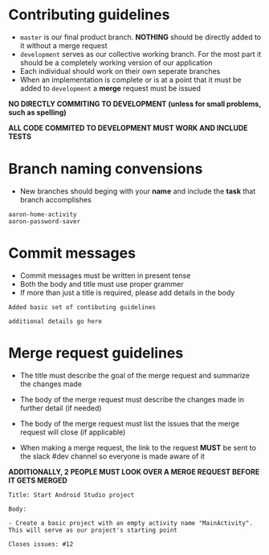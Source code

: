 # Contributing guidelines

* `master` is our final product branch. **NOTHING** should be directly added to it without a merge request
* `development` serves as our collective working branch. For the most part it should be a completely working version of our application
* Each individual should work on their own seperate branches
* When an implementation is complete or is at a point that it must be added to `development` a **merge** request must be issued

**NO DIRECTLY COMMITING TO DEVELOPMENT (unless for small problems, such as spelling)**

**ALL CODE COMMITED TO DEVELOPMENT MUST WORK AND INCLUDE TESTS**

# Branch naming convensions

* New branches should beging with your **name** and include the **task** that branch accomplishes

```
aaron-home-activity
aaron-password-saver
```

# Commit messages

* Commit messages must be written in present tense
* Both the body and title must use proper grammer
* If more than just a title is required, please add details in the body

```
Added basic set of contibuting guidelines

additional details go here
```

# Merge request guidelines

* The title must describe the goal of the merge request and summarize the changes made
* The body of the merge request must describe the changes made in further detail (if needed)
* The body of the merge request must list the issues that the merge request will close (if applicable)

* When making a merge request, the link to the request **MUST** be sent to the slack #dev channel so everyone is made aware of it

**ADDITIONALLY, 2 PEOPLE MUST LOOK OVER A MERGE REQUEST BEFORE IT GETS MERGED**

```
Title: Start Android Studio project

Body:

- Create a basic project with an empty activity name "MainActivity". This will serve as our project's starting point

Closes issues: #12
```

